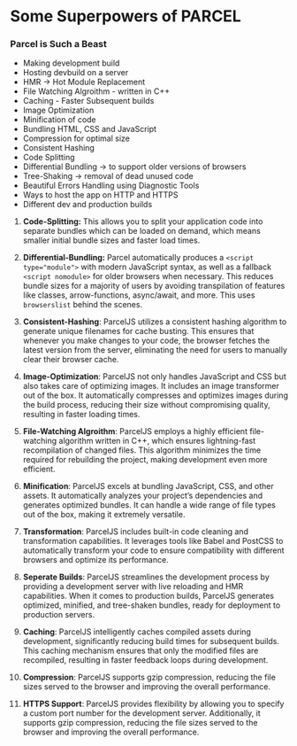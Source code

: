 # Some Superpowers of PARCEL

### Parcel is Such a Beast

- Making development build
- Hosting devbuild on a server
- HMR -> Hot Module Replacement
- File Watching Algroithm - written in C++
- Caching - Faster Subsequent builds
- Image Optimization
- Minification of code
- Bundling HTML, CSS and JavaScript
- Compression for optimal size
- Consistent Hashing
- Code Splitting
- Differential Bundling -> to support older versions of browsers
- Tree-Shaking -> removal of dead unused code
- Beautiful Errors Handling using Diagnostic Tools
- Ways to host the app on HTTP and HTTPS
- Different dev and production builds

1. **Code-Splitting:** This allows you to split your application code into separate bundles which can be loaded on demand, which means smaller initial bundle sizes and faster load times.

1. **Differential-Bundling:** Parcel automatically produces a `<script type="module">` with modern JavaScript syntax, as well as a fallback `<script nomodule>` for older browsers when necessary. This reduces bundle sizes for a majority of users by avoiding transpilation of features like classes, arrow-functions, async/await, and more. This uses `browserslist` behind the scenes.

1. **Consistent-Hashing**: ParcelJS utilizes a consistent hashing algorithm to generate unique filenames for cache busting. This ensures that whenever you make changes to your code, the browser fetches the latest version from the server, eliminating the need for users to manually clear their browser cache.

1. **Image-Optimization**: ParcelJS not only handles JavaScript and CSS but also takes care of optimizing images. It includes an image transformer out of the box. It automatically compresses and optimizes images during the build process, reducing their size without compromising quality, resulting in faster loading times.

1. **File-Watching Algroithm**: ParcelJS employs a highly efficient file-watching algorithm written in C++, which ensures lightning-fast recompilation of changed files. This algorithm minimizes the time required for rebuilding the project, making development even more efficient.

1. **Minification**: ParcelJS excels at bundling JavaScript, CSS, and other assets. It automatically analyzes your project’s dependencies and generates optimized bundles. It can handle a wide range of file types out of the box, making it extremely versatile.

1. **Transformation**: ParcelJS includes built-in code cleaning and transformation capabilities. It leverages tools like Babel and PostCSS to automatically transform your code to ensure compatibility with different browsers and optimize its performance.

1. **Seperate Builds**: ParcelJS streamlines the development process by providing a development server with live reloading and HMR capabilities. When it comes to production builds, ParcelJS generates optimized, minified, and tree-shaken bundles, ready for deployment to production servers.

1. **Caching**: ParcelJS intelligently caches compiled assets during development, significantly reducing build times for subsequent builds. This caching mechanism ensures that only the modified files are recompiled, resulting in faster feedback loops during development.

1. **Compression**: ParcelJS supports gzip compression, reducing the file sizes served to the browser and improving the overall performance.

1. **HTTPS Support**: ParcelJS provides flexibility by allowing you to specify a custom port number for the development server. Additionally, it supports gzip compression, reducing the file sizes served to the browser and improving the overall performance.
